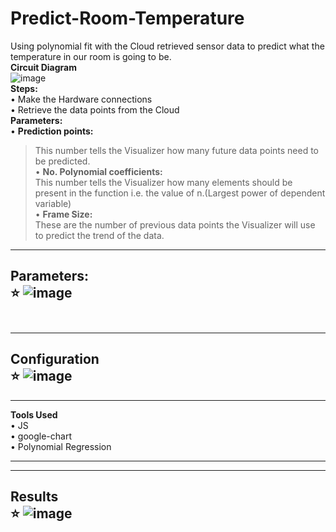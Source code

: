 # Predict-Room-Temperature
Using polynomial fit with the Cloud retrieved sensor data to predict what the temperature in our room is going to be.<br>
<b>Circuit Diagram</b><br>
![image](https://user-images.githubusercontent.com/37467941/140050079-ae646c6c-823c-46f1-968c-e15975fcf5e7.png)
<br>
<b>Steps:</b><br>
• Make the Hardware connections <br>
• Retrieve the data points from the Cloud<br>
<b>Parameters:</b><br>
• <b>Prediction points: <br></b>
>This number tells the Visualizer how many future data points need to be predicted.<br>
• <b>No. Polynomial coefficients: <br></b>
>This number tells the Visualizer how many elements should be present in the function i.e. the value of n.(Largest power of dependent variable)<br>
• <b>Frame Size: <br></b>
>These are the number of previous data points the Visualizer will use to predict the trend of the data.<br>

---    
<b>Parameters:</b><br>
 ⭐️ ![image](https://user-images.githubusercontent.com/37467941/140050394-ad8e1c8d-a2bd-4f8d-804a-2f0562e2b2c1.png)
      <br><br>
---

---     
<b>Configuration</b><br>
 ⭐️ ![image](https://user-images.githubusercontent.com/37467941/140050820-53b6de85-1c3a-4a6c-ba5b-1a918db40ccb.png)
---
---     
<b>Tools Used</b><br>
• JS<br>
• google-chart<br>
• Polynomial Regression<br>

 
---
---     
<b>Results</b><br>
 ⭐️ ![image](https://user-images.githubusercontent.com/37467941/140050370-0635de07-3d7d-450e-9814-561ecf335bd2.png)
---
